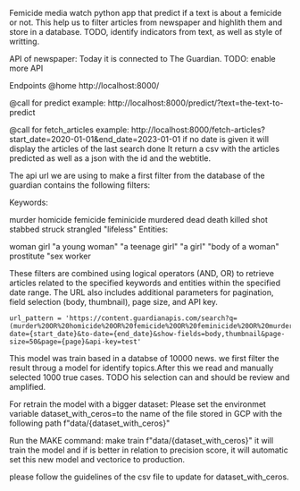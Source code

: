 Femicide media watch
python app that predict if a text is about a femicide or not.
This help us to filter articles from newspaper and highlith them and store in a database.
TODO, identify indicators from text, as well as style of writting.

API of newspaper:
Today it is connected to The Guardian. 
TODO: enable more API

Endpoints
@home
http://localhost:8000/

@call for predict
example:
http://localhost:8000/predict/?text=the-text-to-predict

@call for fetch_articles
example:
http://localhost:8000/fetch-articles?start_date=2020-01-01&end_date=2023-01-01
if no date is given it will display the articles of the last search done
It return a csv with the articles predicted as well as a json with the id and the webtitle.

The api url we are using to make a first filter from the database of the guardian contains the following filters:

Keywords:

murder
homicide
femicide
feminicide
murdered
dead
death
killed
shot
stabbed
struck
strangled
"lifeless"
Entities:

woman
girl
"a young woman"
"a teenage girl"
"a girl"
"body of a woman"
prostitute
"sex worker

These filters are combined using logical operators (AND, OR) to retrieve articles related to the specified keywords and entities within the specified date range. The URL also includes additional parameters for pagination, field selection (body, thumbnail), page size, and API key.

    url_pattern = 'https://content.guardianapis.com/search?q=(murder%20OR%20homicide%20OR%20femicide%20OR%20feminicide%20OR%20murdered%20OR%20dead%20OR%20death%20OR%20killed%20OR%20murdered%20OR%20shot%20OR%20stabbed%20OR%20struck%20OR%20strangled%20OR%20"lifeless")%20AND%20(woman%20OR%20girl%20OR%20"a%20young%20woman"%20OR%20"a%20teenage%20girl"%20OR%20"a%20girl"%20OR%20"body%20of%20a%20woman"%20OR%20prostitute%20OR%20"sex%20worker")&from-date={start_date}&to-date={end_date}&show-fields=body,thumbnail&page-size=50&page={page}&api-key=test'

This model was train based in a databse of 10000 news.
we first filter the result throug a model for identify topics.After this we read and manually selected 1000 true cases.
TODO his selection can and should be review and amplified.

For retrain the model with a bigger dataset:
Please set the environmet variable 
dataset_with_ceros=to the name of the file stored in GCP with the following path f"data/{dataset_with_ceros}"

Run the MAKE command: make train f"data/{dataset_with_ceros}"
it will train the model and if is better in relation to precision score, it will automatic set this new model and vectorice to production.

please follow the guidelines of the csv file to update for dataset_with_ceros.


